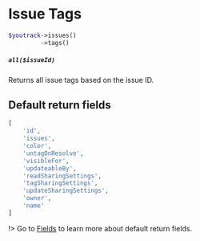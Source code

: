 # Issue Tags
```php 
$youtrack->issues()
         ->tags()
```

##### `all($issueId)`
Returns all issue tags based on the issue ID.

## Default return fields
```php
[
    'id',
    'issues',
    'color',
    'untagOnResolve',
    'visibleFor',
    'updateableBy',
    'readSharingSettings',
    'tagSharingSettings',
    'updateSharingSettings',
    'owner',
    'name'
]
```
!> Go to [Fields](fields.md) to learn more about default return fields.
